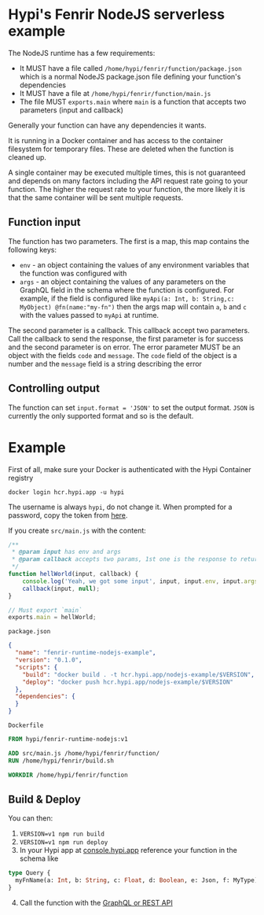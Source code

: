 # Hypi's Fenrir NodeJS serverless example

The NodeJS runtime has a few requirements:

* It MUST have a file called `/home/hypi/fenrir/function/package.json` which is a normal NodeJS package.json file defining your function's dependencies
* It MUST have a file at `/home/hypi/fenrir/function/main.js`
* The file MUST `exports.main` where `main` is a function that accepts two parameters (input and callback)

Generally your function can have any dependencies it wants.

It is running in a Docker container and has access to the container filesystem for temporary files.
These are deleted when the function is cleaned up.

A single container may be executed multiple times, this is not guaranteed and depends on many factors including the API request rate going to your function.
The higher the request rate to your function, the more likely it is that the same container will be sent multiple requests.

## Function input

The function has two parameters.
The first is a map, this map contains the following keys:

* `env` - an object containing the values of any environment variables that the function was configured with
* `args` - an object containing the values of any parameters on the GraphQL field in the schema where the function is configured.
  For example, if the field is configured like `myApi(a: Int, b: String,c: MyObject) @fn(name:"my-fn")` then the args map will contain `a`, `b` and `c` with the values passed to `myApi` at runtime.

The second parameter is a callback. This callback accept two parameters. 
Call the callback to send the response, the first parameter is for success and the second parameter is on error.
The error parameter MUST be an object with the fields `code` and `message`. 
The `code` field of the object is a number and the `message` field is a string describing the error

## Controlling output

The function can set `input.format = 'JSON'` to set the output format. 
`JSON` is currently the only supported format and so is the default.

# Example

First of all, make sure your Docker is authenticated with the Hypi Container registry
```shell
docker login hcr.hypi.app -u hypi
```

The username is always `hypi`, do not change it. When prompted for a password, copy the token from [here](https://console.hypi.app/developer-hub).

If you create `src/main.js` with the content:
```javascript
/**
 * @param input has env and args
 * @param callback accepts two params, 1st one is the response to return and second is error if there is one
 */
function hellWorld(input, callback) {
    console.log('Yeah, we got some input', input, input.env, input.args);
    callback(input, null);
}

// Must export `main`
exports.main = hellWorld;
```

`package.json`
```json
{
  "name": "fenrir-runtime-nodejs-example",
  "version": "0.1.0",
  "scripts": {
    "build": "docker build . -t hcr.hypi.app/nodejs-example/$VERSION",
    "deploy": "docker push hcr.hypi.app/nodejs-example/$VERSION"
  },
  "dependencies": {
  }
}
```

`Dockerfile`
```dockerfile
FROM hypi/fenrir-runtime-nodejs:v1

ADD src/main.js /home/hypi/fenrir/function/
RUN /home/hypi/fenrir/build.sh

WORKDIR /home/hypi/fenrir/function
```

## Build & Deploy

You can then:
1. `VERSION=v1 npm run build`
2. `VERSION=v1 npm run deploy`
3. In your Hypi app at [console.hypi.app](https://console.hypi.app) reference your function in the schema like 
```graphql
type Query {
  myFnName(a: Int, b: String, c: Float, d: Boolean, e: Json, f: MyType): Json @fn(name:"nodejs-example", version: "v1", env: ["abc"]) 
}
```
4. Call the function with the [GraphQL or REST API](https://docs.hypi.app/docs/lowcode/apisetup)